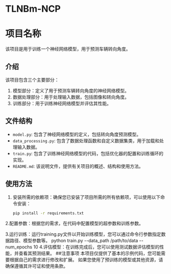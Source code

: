 # TLNBm-NCP
# 项目名称

该项目是用于训练一个神经网络模型，用于预测车辆转向角度。

## 介绍

该项目包含三个主要部分：

1. 模型部分：定义了用于预测车辆转向角度的神经网络模型。
2. 数据处理部分：用于处理输入数据，包括图像和转向角度。
3. 训练部分：用于训练神经网络模型并评估其性能。

## 文件结构

- `model.py`: 包含了神经网络模型的定义，包括转向角度预测模型。
- `data_processing.py`: 包含了数据处理函数和自定义数据集类，用于加载和处理输入数据。
- `train.py`: 包含了训练神经网络模型的代码，包括优化器的配置和训练循环的实现。
- `README.md`: 该说明文件，提供有关项目的概述、结构和使用方法。

## 使用方法

1. 安装所需的依赖项：确保您已安装了项目所需的所有依赖项，可以使用以下命令安装：

   ```bash
   pip install -r requirements.txt
2.配置参数：根据您的需求，在代码中配置模型的超参数和训练参数。

3.运行训练：运行training.py文件以开始训练模型，您可以通过命令行参数指定数据路径、模型参数等。
python train.py --data_path /path/to/data --num_epochs 10
4.评估模型：在训练完成后，您可以使用测试数据评估模型的性能，并查看其预测结果。
##注意事项
本项目仅提供了基本的示例代码，您可能需要根据自己的需求进行修改和扩展。
如果您使用了预训练的模型或其他资源，请确保遵循其许可证和使用条款。
